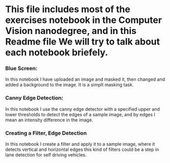 # This file includes most of the exercises notebook in the Computer Vision nanodegree, and in this Readme file We will try to talk about each notebook briefely. 

### Blue Screen: 
In this notebook I have uploaded an image and masked it, then changed and added a background to the image. It is a simplt masking task.


### Canny Edge Detection:

In this notebook I use the canny edge detector with a specified upper and lower thresholds to detect the edges of a sample image, and by edges I mean an intensity difference in the image. 


### Creating a Filter, Edge Detection

In this notebook I create a filter and apply it to a sample image, where it detects vertical and horizontal edges
this kind of filters could be a step in lane detection for self driving vehicles. 

